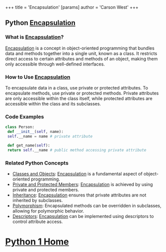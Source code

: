 +++
 title = 'Encapsulation'
[params]
	author = 'Carson West'
+++
## Python [Encapsulation](./../encapsulation/)

### What is [Encapsulation](./../encapsulation/)?
 [Encapsulation](./../encapsulation/) is a concept in object-oriented programming that bundles data and methods together into a single unit, known as a class. It restricts direct access to certain attributes and methods of an object, making them only accessible through well-defined interfaces.

### How to Use [Encapsulation](./../encapsulation/)
To encapsulate data in a class, use private or protected attributes. To encapsulate methods, use private or protected methods. Private attributes are only accessible within the class itself, while protected attributes are accessible within the class and its subclasses.

### Code Examples
```python
class Person:
 def __init__(self, name):
 self.__name = name # private attribute

 def get_name(self):
 return self.__name # public method accessing private attribute
```

### Related Python Concepts
- [Classes and Objects](./../classes-and-objects/): [Encapsulation](./../encapsulation/) is a fundamental aspect of object-oriented programming.
- [Private and Protected Members](./../private-and-protected-members/): [Encapsulation](./../encapsulation/) is achieved by using private and protected members.
- [Inheritance](./../inheritance/): [Encapsulation](./../encapsulation/) ensures that private attributes are not inherited by subclasses.
- [Polymorphism](./../polymorphism/): Encapsulated methods can be overridden in subclasses, allowing for polymorphic behavior.
- [Descriptors](./../descriptors/): [Encapsulation](./../encapsulation/) can be implemented using descriptors to control attribute access.
# [Python 1 Home](./../python-1-home/)